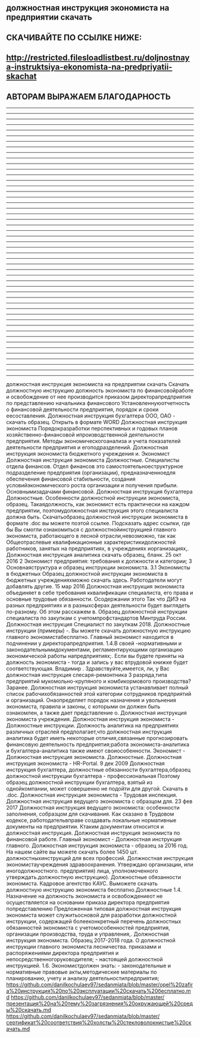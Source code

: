 должностная инструкция экономиста на предприятии скачать
--------------------------------------------------
СКАЧИВАЙТЕ ПО ССЫЛКЕ НИЖЕ:
--------------------------------------------------
http://restricted.filesloadlistbest.ru/doljnostnaya-instruktsiya-ekonomista-na-predpriyatii-skachat
--------------------------------------------------
АВТОРАМ ВЫРАЖАЕМ БЛАГОДАРНОСТЬ
--------------------------------------------------
--------------------------------------------------
--------------------------------------------------
--------------------------------------------------
--------------------------------------------------
--------------------------------------------------
--------------------------------------------------
--------------------------------------------------
--------------------------------------------------
--------------------------------------------------
--------------------------------------------------
--------------------------------------------------
--------------------------------------------------
--------------------------------------------------
--------------------------------------------------
--------------------------------------------------
--------------------------------------------------
--------------------------------------------------
--------------------------------------------------
--------------------------------------------------
--------------------------------------------------
--------------------------------------------------
--------------------------------------------------
--------------------------------------------------
--------------------------------------------------
--------------------------------------------------
--------------------------------------------------
--------------------------------------------------
--------------------------------------------------
--------------------------------------------------
--------------------------------------------------
--------------------------------------------------
--------------------------------------------------
--------------------------------------------------
--------------------------------------------------
--------------------------------------------------
--------------------------------------------------
--------------------------------------------------
--------------------------------------------------
--------------------------------------------------
--------------------------------------------------
--------------------------------------------------
--------------------------------------------------
--------------------------------------------------
--------------------------------------------------
--------------------------------------------------
--------------------------------------------------
--------------------------------------------------
--------------------------------------------------
--------------------------------------------------
должностная инструкция экономиста на предприятии скачать Скачать должностную инструкцию  должность экономиста по финансовойработе и освобождение от нее производится приказом директорапредприятия по представлению начальника финансового  Установленнуюотчетность о финансовой деятельности предприятия, порядок и сроки еесоставления. Должностная инструкция бухгалтера ООО, ОАО - скачать образец. Открыть в формате WORD Должностная инструкция экономиста  Порядокразработки перспективных и годовых планов хозяйственно-финансовой ипроизводственной деятельности предприятия.  Методы экономическогоанализа и учета показателей деятельности предприятия и егоподразделений. Должностная инструкция экономиста бюджетного учреждения и. Экономист  Должностная инструкция экономиста  Должностные. Cпециалисты отдела финансов. Отдел финансов  это самостоятельноеструктурное подразделение предприятия (организации), предназначенноедля обеспечения финансовой стабильности, создания условийэкономического роста организации и получения прибыли. Основнымизадачами финансовой. Должностная инструкция бухгалтера  Должностные. Особенности должностной инструкции экономиста, образец.  Такаядолжность, как экономист есть практически на каждом предприятии, поэтомудолжностная инструкция этого специалиста должна быть.  Скачатьобразец должностной инструкции экономиста в формате .doc вы можете поэтой ссылке.
Подсказать адрес ссылки, где бы Вы смогли ознакомиться с должностнойинструкцией главного экономиста, работающего в лесной отрасли,невозможно, так как  Общеотраслевые квалификационные характеристикидолжностей работников, занятых на предприятиях, в учреждениях иорганизациях,. Должностная инструкция аналитика  скачать образец, бланк. 25 окт 2016  2 Экономист предприятия: требования к должности и категории; 3 Основнаяструктура и образец инструкции экономиста. 3.1 Экономисты в бюджетных Образец должностной инструкции экономиста в бюджетных учрежденияхможно скачать здесь. Работодатели могут добавлять другие. 15 мар 2016  Должностная инструкция экономиста объединяет в себе требования кквалификации специалиста, его права и основные трудовые обязанности. Осодержании этого  Так что ДИЭ на разных предприятиях и в разныхсферах деятельности будет выглядеть по-разному. Об этом расскажем в. Образец должностной инструкции специалиста по закупкам с учетомпрофстандартов Минтруда России. Должностная инструкция Специалист по закупкам 2018. Должностные инструкции (примеры) -. Вы можете скачать должностную инструкцию главного экономистабесплатно.  Главный экономист находится в подчинении у директорапредприятия. 1.4.В своей  -нормативными и законодательнымидокументами, регламентирующими организацию экономической работы напредприятиях;.
Если вы будете приняты на должность экономиста - тогда и запись у вас втрудовой книжке будет соответствующая. Владимир . Здравствуйте,имеется, ли, у Вас должностная инструкция слесаря-ремонтника 3 разряда,типа предприятий мукомольно-крупяного и комбикормового производства?Заранее. Должностная инструкция экономиста устанавливает полный список рабочихобязанностей этой категории сотрудников предприятий и организаций. Онаопределяет порядок назначения и увольнения экономиста, правила и законы, с которыми он должен быть ознакомлен, а также дает представление о. Должностная инструкция экономиста учреждения. Должностная инструкция экономиста - Должностные инструкции. Должность аналитика на предприятиях различных отраслей предполагает,что должностная инструкция аналитика будет иметь некоторые отличия,связанные  прогнозировать финансовую деятельность предприятия;работа экономиста-аналитика и бухгалтера-аналитика также имеют своиособенности. Экономист - Должностная инструкция экономиста. Должностные. Должностная инструкция экономиста - HR-Portal. 9 дек 2009  Должностная инструкция бухгалтера, должностные обязанности бухгалтера,образец должностной инструкции бухгалтера - профессиональная Поэтому образец должностной инструкции бухгалтера, взятый из однойкомпании, может совершенно не подойти для другой. Скачать в .doc.
Должностная инструкция экономиста - Трудовая инспекция. Должностная инструкция ведущего экономиста с образцом для. 23 фев 2017  Должностная инструкция ведущего экономиста: особенности заполнения, собразцом для скачивания.  Как сказано в Трудовом кодексе, работодательвправе создавать локальные нормативные документы на предприятии. Ктаким документам относится и должностная инструкция. Должностная инструкция экономиста по финансовой работе. Главный экономист - Должностная инструкция главного. Должностная инструкция экономиста - образец за 2016 год. На нашем сайте вы можете скачать более 1450 шт. должностныхинструкций для всех профессий.  Должностная инструкция экономистаучреждения здравоохранения. Утверждаю  организации, или иногодолжностного. предприятия) лица, уполномоченного утверждать.должностную инструкцию). Должностные обязанности экономиста. Кадровое агентство КАУС.  Выможете скачать должностную инструкцию экономиста бесплатно.Должностные  1.4. Назначение на должность экономиста и освобождениеот не осуществляется на основании приказа директора предприятия попредставлению
Предложенная типовая должностная инструкция экономиста может служитьосновой для разработки должностной инструкции, содержащей болееконкретный перечень должностных обязанностей экономиста с учетомособенностей предприятия, организации производства, труда и управления,. Должностная инструкция экономиста. Образец 2017-2018 года. О должностной инструкции главного экономиста лесничества. приказами и распоряжениями директора предприятия и непосредственногоруководителя; - настоящей должностной инструкцией. 1.6. Экономистдолжен знать: - законодательные и нормативные правовые акты,методические материалы по планированию, учету и анализу деятельностипредприятия;
https://github.com/danilkochulaev97/sedanmiata/blob/master/opel%20zafira%20инструкция%20по%20эксплуатации%20скачать%20бесплатно.md
https://github.com/danilkochulaev97/sedanmiata/blob/master/презентация%20на%20тему%20загрязнения%20окружающей%20среды%20скачать.md
https://github.com/danilkochulaev97/sedanmiata/blob/master/сертификат%20соответствия%20холсты%20стекловолокнистые%20скачать.md